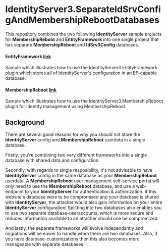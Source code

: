 IdentityServer3.SeparateIdSrvConfigAndMembershipRebootDatabases
===============================================================

This repository combines the two following **IdentityServer** sample projects for **MembershipReboot** and **EntityFramework** into one single project that has separate **MembershipReboot** and **IdSrv3Config** databases.

#### EntityFramework [link](https://github.com/IdentityServer/IdentityServer3.Samples/tree/master/source/EntityFramework)
Sample which illustrates how to use the IdentityServer3.EntityFramework plugin which stores all of IdentityServer's configuration in an EF-capable database.

#### MembershipReboot [link](https://github.com/IdentityServer/IdentityServer3.Samples/tree/master/source/MembershipReboot)
Sample which illustrates how to use the IdentityServer3.MembershipReboot plugin for identity management using MembershipReboot.

## Background

There are several good reasons for why you should not store the **IdentityServer** config and **MembershipReboot** userdata in a single database. 

Firstly, you're combining two very different frameworks into a single database with shared data and configuration.

Secondly, with regards to single resposibility, it's not advisable to have **IdentityServer** config in the same database as your **MembershipReboot** userdata. A **MembershipReboot** user management self-service portal will only need to use the **MembershipReboot** database, and use a web-endpoint to your **IdentityServer** for authentication & authorization. If this website's database were to be compromised and your database is shared with **IdentityServer**, the attacker would also gain information on your entire **IdentityServer** configuration! Splitting into two databases also enables you to use two separate database-useraccounts, which is more secure and reduces information available to an attacher should one be compromized.

And lastly, the separate frameworks will evolve independantly and migrations will be easier to handle when there are two databases. Also, if you have database-customizations then this also becomes more manageable with separate databases.
